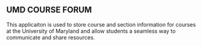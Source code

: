 ## UMD COURSE FORUM 

This applicaiton is used to store course and section information for courses
at the University of Maryland and allow students a seamless way to 
communicate and share resources.

